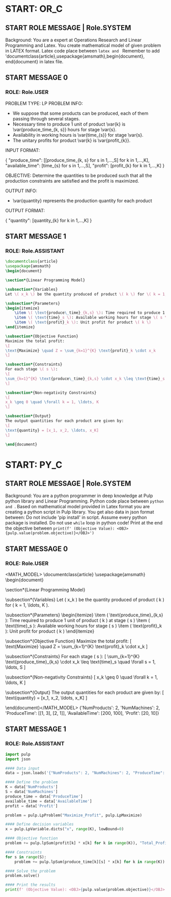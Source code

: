 # START: OR_C 
## START ROLE MESSAGE | Role.SYSTEM 
Background: You are a expert at Operations Research and Linear Programming and Latex. You create mathematical model of given problem in LATEX format. Latex code place between ```latex and ``` Remember to add 'documentclass{article},usepackage{amsmath},begin{document}, end{document} in latex file. 
## START MESSAGE 0 
### ROLE: Role.USER
<DESCRIPTION>
PROBLEM TYPE: LP
PROBLEM INFO:

- We suppose that some products can be produced, each of them passing through several stages.
- Necessary time to produce 1 unit of product \var{k} is \var{produce_time_{k, s}} hours for stage \var{s}.
- Availability in working hours is \var{time_{s}} for stage \var{s}. 
- The unitary profits for product \var{k} is \var{profit_{k}}.

INPUT FORMAT:

{
	"produce_time": [[produce_time_{k, s} for s in 1,...,S] for k in 1,...,K],
	"available_time": [time_{s} for s in 1,...,S],
	"profit": [profit_{k} for k in 1,...,K]
}


OBJECTIVE: Determine the quantities to be produced such that all the production constraints are satisfied and the profit is maximized.

OUTPUT INFO:

- \var{quantity} represents the production quantity for each product

OUTPUT FORMAT:

{
	"quantity": [quantity_{k} for k in 1,...,K]
}
</DESCRIPTION>


## START MESSAGE 1 
### ROLE: Role.ASSISTANT
```latex
\documentclass{article}
\usepackage{amsmath}
\begin{document}

\section*{Linear Programming Model}

\subsection*{Variables}
Let \( x_k \) be the quantity produced of product \( k \) for \( k = 1, \ldots, K \).

\subsection*{Parameters}
\begin{itemize}
    \item \( \text{produce\_time}_{k,s} \): Time required to produce 1 unit of product \( k \) at stage \( s \)
    \item \( \text{time}_s \): Available working hours for stage \( s \)
    \item \( \text{profit}_k \): Unit profit for product \( k \)
\end{itemize}

\subsection*{Objective Function}
Maximize the total profit:
\[
\text{Maximize} \quad Z = \sum_{k=1}^{K} \text{profit}_k \cdot x_k
\]

\subsection*{Constraints}
For each stage \( s \):
\[
\sum_{k=1}^{K} \text{produce\_time}_{k,s} \cdot x_k \leq \text{time}_s \quad \forall s = 1, \ldots, S
\]

\subsection*{Non-negativity Constraints}
\[
x_k \geq 0 \quad \forall k = 1, \ldots, K
\]

\subsection*{Output}
The output quantities for each product are given by:
\[
\text{quantity} = [x_1, x_2, \ldots, x_K]
\]

\end{document}
```

# START: PY_C 
## START ROLE MESSAGE | Role.SYSTEM 
Background: You are a python programmer in deep knowledge at Pulp python library and Linear Programming. Python code place between ```python and ```. Based on mathematical model provided in Latex format you are creating a python script in Pulp library. You get also data in json format between: <DATA></DATA> Do not include 'pip install' in script. Assume every python package is installed. Do not use `while` loop in python code! Print at the end the objective between <OBJ></OBJ> `print(f' (Objective Value): <OBJ>{pulp.value(problem.objective)}</OBJ>')` 
## START MESSAGE 0 
### ROLE: Role.USER
<MATH_MODEL>
\documentclass{article}
\usepackage{amsmath}
\begin{document}

\section*{Linear Programming Model}

\subsection*{Variables}
Let \( x_k \) be the quantity produced of product \( k \) for \( k = 1, \ldots, K \).

\subsection*{Parameters}
\begin{itemize}
    \item \( \text{produce\_time}_{k,s} \): Time required to produce 1 unit of product \( k \) at stage \( s \)
    \item \( \text{time}_s \): Available working hours for stage \( s \)
    \item \( \text{profit}_k \): Unit profit for product \( k \)
\end{itemize}

\subsection*{Objective Function}
Maximize the total profit:
\[
\text{Maximize} \quad Z = \sum_{k=1}^{K} \text{profit}_k \cdot x_k
\]

\subsection*{Constraints}
For each stage \( s \):
\[
\sum_{k=1}^{K} \text{produce\_time}_{k,s} \cdot x_k \leq \text{time}_s \quad \forall s = 1, \ldots, S
\]

\subsection*{Non-negativity Constraints}
\[
x_k \geq 0 \quad \forall k = 1, \ldots, K
\]

\subsection*{Output}
The output quantities for each product are given by:
\[
\text{quantity} = [x_1, x_2, \ldots, x_K]
\]

\end{document}</MATH_MODEL>
<DATA>
{'NumProducts': 2, 'NumMachines': 2, 'ProduceTime': [[1, 3], [2, 1]], 'AvailableTime': [200, 100], 'Profit': [20, 10]}</DATA>


## START MESSAGE 1 
### ROLE: Role.ASSISTANT
```python
import pulp
import json

#### Data input
data = json.loads('{"NumProducts": 2, "NumMachines": 2, "ProduceTime": [[1, 3], [2, 1]], "AvailableTime": [200, 100], "Profit": [20, 10]}')

#### Define the problem
K = data['NumProducts']
S = data['NumMachines']
produce_time = data['ProduceTime']
available_time = data['AvailableTime']
profit = data['Profit']

problem = pulp.LpProblem("Maximize_Profit", pulp.LpMaximize)

#### Define decision variables
x = pulp.LpVariable.dicts("x", range(K), lowBound=0)

#### Objective function
problem += pulp.lpSum(profit[k] * x[k] for k in range(K)), "Total_Profit"

#### Constraints
for s in range(S):
    problem += pulp.lpSum(produce_time[k][s] * x[k] for k in range(K)) <= available_time[s], f"Machine_Capacity_{s+1}"

#### Solve the problem
problem.solve()

#### Print the results
print(f' (Objective Value): <OBJ>{pulp.value(problem.objective)}</OBJ>')
```

